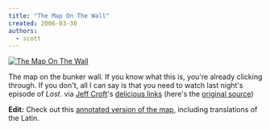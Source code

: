 ```yaml
---
title: "The Map On The Wall"
created: 2006-03-30
authors:
  - scott
---
```


[![The Map On The Wall](/images/LostWall.jpg)](http://www.spaceninja.local/gallery/blog-photos/LostWall.jpg)

The map on the bunker wall. If you know what this is, you're already clicking through. If you don't, all I can say is that you need to watch last night's episode of _Lost_. via [Jeff Croft](http://jeffcroft.com/)'s [delicious links](http://del.icio.us/jcroft/lost) (here's the [original source](http://home.comcast.net/~towhateverend/LostWall.jpg))

**Edit:** Check out this [annotated version of the map](http://lost.cubit.net/pics/2x17/blastDoorMap.jpg), including translations of the Latin.
